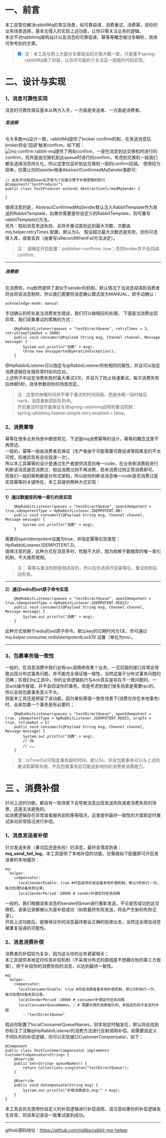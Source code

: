 #  一、前言 
本工具暂仅解决rabbitMq的常见场景，如可靠投递、消费重试、消费幂，视你的业务场景选择，基本无侵入的实现上述功能，让你只需关注业务的逻辑。  
本文不对rabbitmq架构设计以及消息的可靠投递、幂等等概念做过多解析，具体可参考别的文章。
> - [x] 注：本工具与网上大部分文章提出的方案大概一致，只是基于spring-rabbitMq做了封装，让你尽可能的少关注这一层面的代码实现。
# 二、设计与实现
### 1、消息可靠性实现
 消息的可靠性保证基本从两方入手，一方面是发送者、一方面是消费者。  
###### **发送侧**   
 与大多数mq设计一致，rabbitMq提供了broker confirm机制，在发送消息后broker将会'回调'触发confirm，如下图：  
 ![mq  confirm](https://hyl-blog.oss-cn-beijing.aliyuncs.com/blog-content/20190401230750555.png)
 rabbit-mq提供了两处confirm，一是在消息到达交换机时进行的confirm，另外是由交换机到达queue时进行的confirm，考虑到交换机一般我们都会选择消息持久化，所以这里仅监听到达交换机一层的confirm回调。
 使用较为简单，仅需让你的sender继承AbstractConfirmedMqSender类即可:
 
```
// 此处手动指定bean名字是为了后面方便于补偿逻辑的执行
@Component("testProducer")
public class TestProducer extends AbstractConfirmedMqSender {

}
```

值得注意的是，AbstractConfirmedMqSender默认注入RabbitTemplate作为发送的RabbitTemplate，如果你需要是你自定义的RabbitTemplate，则可重写rabbitTemplate()方法。  
另外：假如消息发送失败，会异步重试直到达到最大次数，次数由mq.helper.retryTimes 配置，默认为3。    假设超过最大次数还是失败，则你可选择入库，或者丢弃（由重写isRecordWhenFail方法决定）。

> 注：  请确定开启配置：publisher-confirms: true；否则broker并不会回调confirm。  

---

###### **消费侧**
在消费侧，mq依然提供了类似于sender的机制，默认情况下当消息投递到消费者将会将该消息剔除，所以我们需要将消息确认模式改为MANUAL，即手动确认：

```
acknowledge-mode: manual
```
手动确认的好处是当消费发生错误，我们可以做相应的处理。
下面是当消费出现异常，我们采集重试的策略的方式：

```
    @HpRabbitListener(queues = "testDirectQueue", retryTimes = 3, retrySleepTimeOut = 5000)
    public void consumer(@Payload String msg, Channel channel, Message message) {
        System.out.println("消费" + msg);
        throw new UnsupportedOperationException();
    }
```
@HpRabbitListener可以指定与@RabbitListener所有相同的属性，并且可以指定消费逻辑在处理异常时如何应对。  
上述例子中设定消费失败时最大重试3次，并且为了防止快速重试，每次消费失败后休眠5秒，具体参数视你的场景而定。  
> 注：这里的休眠时间并不等于重试的时间间隔，而是休眠一段时候后nack，消息重新回到队列中。  
> 开启重试时请尽量保证关闭spring-rabbitmq自带的重试机制：spring.rabbitmq.listener.simple.retry.enabled = false。

### 2、消费幂等
幂等在很多业务场景中都很常见，下述是mq消费幂等的设计，幂等的概念这里不再赘述。  
一般的，幂等一般由消费者去保证（生产者由于可能需要可靠投递等因素变的不太可控，较难实现有且仅投递一次）。      
所以本工具幂等的设计是通过生产者提供消息的唯一code，在业务侧消费前进行判断该消息是否消费过，假设消费过则不再消费，若未消费过则正常消费即可。   而我们一般的架构都是分布式架构，所以如何判断该消息唯一code是否消费过是实现幂等的关键所在，本工具提供两种方式实现：  

---
**1）通过数据库的唯一索引约束实现**

```
    @HpRabbitListener(queues = "testDirectQueue", openIdempotent = true,idempotentType = HpRabbitListener.IDEMPOTENT.DB)
    public void consumer2(@Payload String msg, Channel channel, Message message) {
        System.out.println("消费" + msg);
    }
```
需要将openIdempotent设置为true，并指定幂等实现类型：HpRabbitListener.IDEMPOTENT.D。  
值得注意的是，此种方式在消息多时，性能不大好，因为依赖于数据库的唯一索引机制，不大推荐使用。
> 注： 幂等与重试机制是相违背的，所以在你选择开启幂等后，重试机制自动失效。

---

**2）通过redis的set原子命令实现**

```
    @HpRabbitListener(queues = "testDirectQueue", openIdempotent = true,idempotentType = HpRabbitListener.IDEMPOTENT.REDIS)
    public void consumer2(@Payload String msg, Channel channel, Message message) {
        System.out.println("消费" + msg);
    }

```
此种方式依赖于redis的set原子命令，默认key的过期时间为1天，你可通过mq.helper.consumer.redisIdempotentLockTtl 设置（单位为ms）。

---

### 3、包裹事务强一致性
一般的，在消息消费中我们会有rpc调用修改某个业务，一旦后面的接口异常会导致出现分布式事务问题，并不能完全保证强一致性，当然这属于分布式事务问题的范畴；在我们hp工具中，你的业务逻辑执行与Ack其实是存在不一致问题的，一旦ack操作报错，并不会回滚你的事务。但是考虑到我们很多场景是需要rpc的，所以全局包裹事务意义不大。  
但是本工具还是预留了该功能，因为某些需强一致性场景下(消费仅存在本地事务)时，全局包裹一个事务是有必要的；

```
    @HpRabbitListener(queues = "testDirectQueue", openIdempotent = true, idempotentType = HpRabbitListener.IDEMPOTENT.REDIS, wrapTx = true, txTimeOut = 5)
    public void consumer3(@Payload String msg, Channel channel, Message message) {
        System.out.println("消费" + msg);
        // db 
        // 。。。
    }
```
> 注：txTimeOut可指定事务超时时间，默认5s，并且包裹事务可以与上述的重试和幂等共用。开启包裹事务后可能会影响你的消费者消费能力。


> 
# 三 、消费补偿
针对上述的功能，都会有一些场景下会导致消息出现发送失败或者消费失败的场景，这是无法避免的。  
如消费逻辑存在异常或者服务宕机等等情况，这里提供最终一致性的方案即定时重试来对异常情况进行补偿。
### 1、消息发送者补偿
针对发送失败（重试后还是失败）的消息，最终会落库到表：**mq_send_fail_log**，本工具提供了本地补偿的功能，仅需做如下配置即可开启发送者的本地缓存：
```
mq:
  helper:
    compensator:
      localSenderEnable: true #开启自带的发送者本地补偿机制，默认5秒执行一次，每次处理50条失败记录。
      localSenderPeriod：10000 # sender补偿定时任务间隔
```
一般的，我们根据该条消息的sender的bean进行重新发送，不论是否成功到达交换机，该条记录都被认为是补偿成功（如若最终失败发送，将会产生新的失败记录）。  
开启上述功能后，能够保证你的消息最终都会正确的投递出去，当然这会增加消息被重复投递的可能性。

### 2、消息消费补偿
消费者的补偿较为复杂，因为这与你的业务紧密相关；  
本工具提供本地定时任务补偿机制（不采用分布式的原因是不想耦合别的第三方框架），用于补偿你的消费失败的消息，以达到最终一致性。  

```
mq:
  helper:
    compensator:
      localConsumerEnable: true #开启消费者者本地补偿机制，默认5秒执行一次，每次处理50条失败记录。
      localSenderPeriod：10000 # consumer补偿定时任务间隔      
      localConsumerQueueNames，: # 需要补偿的消费者队列，未指定的将不会定时补偿
        - "testDirectQueue"
```
假设你配置了localConsumerQueueNames，则本地定时触发后，默认将会找到你标注了注解@HpRabbitListener的消费方法进行反射调用补偿，如需要自定义不同队列的补偿逻辑，则可以实现接口CustomerCompensator，如下：

```
@Component
public class TestCustomerCompensator implements CustomerCompensator<String> {
    @Override
    public Set<String> queueNames() {
        return Collections.singleton("testDirectQueue");
    }

    @Override
    public void doCompensate(String msg) {
        System.out.println("补偿消费成功,msg:" + msg);
    }
}
```
本工具会优先使用你自定义的补偿逻辑进行补偿调用，请注意如果你的补偿逻辑发生异常，则该条记录会一致重试直到成功。



---
github源码地址：https://github.com/nidjbs/rabbit-mq-helper
